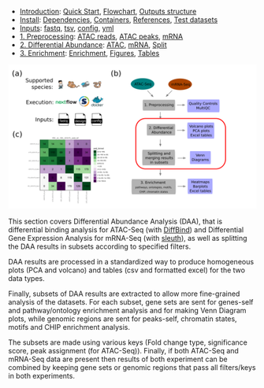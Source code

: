 

* [Introduction](/README.md): [Quick Start](/docs/1_Intro/Quick_start.md), [Flowchart](/docs/1_Intro/Flowchart.md), [Outputs structure](/docs/1_Intro/Outputs_structure.md)
* [Install](/docs/2_Install/2_Install.md): [Dependencies](/docs/2_Install/Dependencies.md), [Containers](/docs/2_Install/Containers.md), [References](/docs/2_Install/References.md), [Test datasets](/docs/2_Install/Test_datasets.md)
* [Inputs](/docs/3_Inputs/3_Inputs.md): [fastq](/docs/3_Inputs/fastq.md), [tsv](/docs/3_Inputs/tsv.md), [config](/docs/3_Inputs/config.md), [yml](/docs/3_Inputs/yml.md)
* [1. Preprocessing](/docs/4_Prepro/4_Prepro.md): [ATAC reads](/docs/4_Prepro/ATAC_reads.md), [ATAC peaks](/docs/4_Prepro/ATAC_peaks.md), [mRNA](/docs/4_Prepro/mRNA.md)
* [2. Differential Abundance](/docs/5_DA/5_DA.md): [ATAC](/docs/5_DA/DA_ATAC.md), [mRNA](/docs/5_DA/DA_mRNA.md), [Split](/docs/5_DA/Split.md)
* [3. Enrichment](/docs/6_Enrich/6_Enrich.md): [Enrichment](/docs/6_Enrich/Enrichment.md), [Figures](/docs/6_Enrich/Figures.md), [Tables](/docs/6_Enrich/Tables.md)

[](END_OF_MENU)



![](/docs/images/5_DA.png "Differential Abundance")

This section covers Differential Abundance Analysis (DAA), that is differential binding analysis for ATAC-Seq (with [DiffBind](https://doi.org/10.1038/nature10730)) and Differential Gene Expression Analysis for mRNA-Seq (with [sleuth](http://dx.doi.org/10.1038/nmeth.4324)), as well as splitting the DAA results in subsets according to specified filters.

DAA results are processed in a standardized way to produce homogeneous plots (PCA and volcano) and tables (csv and formatted excel) for the two data types.

Finally, subsets of DAA results are extracted to allow more fine-grained analysis of the datasets. For each subset, gene sets are sent for genes-self and pathway/ontology enrichment analysis and for making Venn Diagram plots, while genomic regions are sent for peaks-self, chromatin states, motifs and CHIP enrichment analysis.  

The subsets are made using various keys (Fold change type, significance score, peak assignment (for ATAC-Seq)). Finally, if both ATAC-Seq and mRNA-Seq data are present then results of both experiment can be combined by keeping gene sets or genomic regions that pass all filters/keys in both experiments.  
